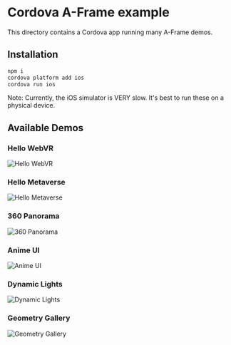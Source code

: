 # Cordova A-Frame example

This directory contains a Cordova app running many A-Frame demos.

## Installation

```bash
npm i
cordova platform add ios
cordova run ios
```

Note: Currently, the iOS simulator is VERY slow. It's best to run these on a physical device.

## Available Demos

### Hello WebVR

![Hello WebVR](https://raw.githubusercontent.com/benallfree/cordova-plugin-aframe/master/example/samples/hello-webvr.gif)

### Hello Metaverse

![Hello Metaverse](https://raw.githubusercontent.com/benallfree/cordova-plugin-aframe/master/example/samples/hello-metaverse.gif)

### 360 Panorama

![360 Panorama](https://raw.githubusercontent.com/benallfree/cordova-plugin-aframe/master/example/samples/360pano.gif)

### Anime UI

![Anime UI](https://raw.githubusercontent.com/benallfree/cordova-plugin-aframe/master/example/samples/anime-ui.gif)

### Dynamic Lights

![Dynamic Lights](https://raw.githubusercontent.com/benallfree/cordova-plugin-aframe/master/example/samples/dynamic-lights.gif)

### Geometry Gallery

![Geometry Gallery](https://raw.githubusercontent.com/benallfree/cordova-plugin-aframe/master/example/samples/gallery.gif)
